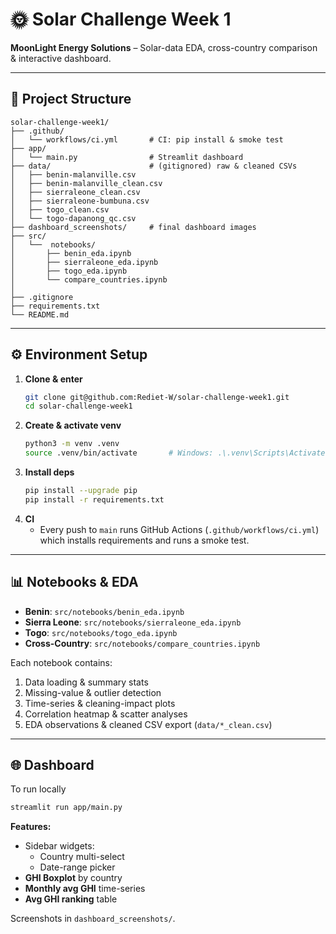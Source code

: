 # 🌞 Solar Challenge Week 1

**MoonLight Energy Solutions** – Solar-data EDA, cross-country comparison & interactive dashboard.

---

## 📂 Project Structure

```
solar-challenge-week1/
├── .github/
│   └── workflows/ci.yml       # CI: pip install & smoke test
├── app/
│   └── main.py                # Streamlit dashboard
├── data/                      # (gitignored) raw & cleaned CSVs
│   ├── benin-malanville.csv
│   ├── benin-malanville_clean.csv
│   ├── sierraleone_clean.csv
│   ├── sierraleone-bumbuna.csv
│   ├── togo_clean.csv
│   └── togo-dapanong_qc.csv
├── dashboard_screenshots/     # final dashboard images
├── src/
│   └──  notebooks/
│       ├── benin_eda.ipynb
│       ├── sierraleone_eda.ipynb
│       ├── togo_eda.ipynb
│       └── compare_countries.ipynb
│
├── .gitignore
├── requirements.txt
└── README.md
```

---

## ⚙️ Environment Setup

1. **Clone & enter**
   ```bash
   git clone git@github.com:Rediet-W/solar-challenge-week1.git
   cd solar-challenge-week1
   ```
2. **Create & activate venv**
   ```bash
   python3 -m venv .venv
   source .venv/bin/activate       # Windows: .\.venv\Scripts\Activate.ps1
   ```
3. **Install deps**
   ```bash
   pip install --upgrade pip
   pip install -r requirements.txt
   ```
4. **CI**
   - Every push to `main` runs GitHub Actions (`.github/workflows/ci.yml`) which installs requirements and runs a smoke test.

---

## 📊 Notebooks & EDA

- **Benin**: `src/notebooks/benin_eda.ipynb`
- **Sierra Leone**: `src/notebooks/sierraleone_eda.ipynb`
- **Togo**: `src/notebooks/togo_eda.ipynb`
- **Cross-Country**: `src/notebooks/compare_countries.ipynb`

Each notebook contains:

1. Data loading & summary stats
2. Missing-value & outlier detection
3. Time-series & cleaning-impact plots
4. Correlation heatmap & scatter analyses
5. EDA observations & cleaned CSV export (`data/*_clean.csv`)

---

## 🌐 Dashboard

To run locally

```bash
streamlit run app/main.py
```

**Features:**

- Sidebar widgets:
  - Country multi-select
  - Date-range picker
- **GHI Boxplot** by country
- **Monthly avg GHI** time-series
- **Avg GHI ranking** table

Screenshots in `dashboard_screenshots/`.
